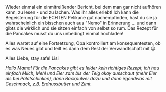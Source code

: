 Wieder einmal ein einmitreißender Bericht, bei dem man gar nicht aufhören kann, zu lesen - und zu lachen. Was ihr alles erlebt! Ich kann die Begeisterung für die ECHTEN Pelikane gut nachempfinden, hast du sie ja wahrscheinlich ein bisschen auch aus "Nemo" in Erinnerung ... und dann gibts die wirklich und sie sitzen einfach von selbst so rum. Das Rezept für die Pancakes musst du uns unbedingt einmal hochladen!

Alles wartet auf eine Fortsetzung, Opa kontrolliert am konsequentesten, ob es was Neues gibt und teilt es dann dem Rest der Verwandtschaft mit 😉.

Alles Liebe, stay safe! Lisi

*Hallo Mama! Für die Pancakes gibt es leider kein richtiges Rezept, ich hau einfach Milch, Mehl und Eier zam bis der Teig okay ausschaut (mehr Eier als bei Palatschinken), dann Backpulver dazu und dann irgendwas mit Geschmack, z.B. Erdnussbutter und Zimt.*